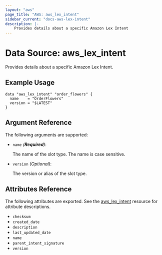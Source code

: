 ```yaml
---
layout: "aws"
page_title: "AWS: aws_lex_intent"
sidebar_current: "docs-aws-lex-intent"
description: |-
    Provides details about a specific Amazon Lex Intent
---
```


# Data Source: aws_lex_intent

Provides details about a specific Amazon Lex Intent.

## Example Usage

```hcl
data "aws_lex_intent" "order_flowers" {
  name    = "OrderFlowers"
  version = "$LATEST"
}
```

## Argument Reference

The following arguments are supported:

* `name` _(**Required**)_:

    The name of the slot type. The name is case sensitive.

* `version` _(Optional)_:

    The version or alias of the slot type.

## Attributes Reference

The following attributes are exported. See the [aws_lex_intent](/docs/providers/aws/r/lex_intent.html)
resource for attribute descriptions.

* `checksum`
* `created_date`
* `description`
* `last_updated_date`
* `name`
* `parent_intent_signature`
* `version`
